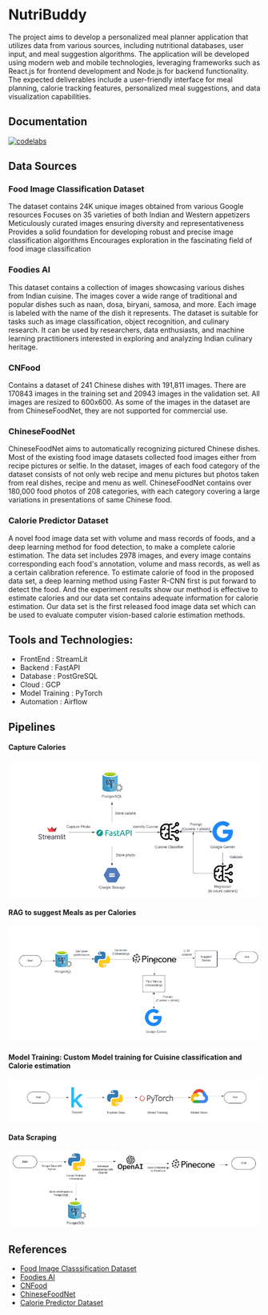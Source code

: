 # NutriBuddy

The project aims to develop a personalized meal planner application that utilizes data from various sources, including nutritional databases, user input, and meal suggestion algorithms. The application will be developed using modern web and mobile technologies, leveraging frameworks such as React.js for frontend development and Node.js for backend functionality. The expected deliverables include a user-friendly interface for meal planning, calorie tracking features, personalized meal suggestions, and data visualization capabilities.

## Documentation

[![codelabs](https://img.shields.io/badge/codelabs-4285F4?style=for-the-badge&logo=codelabs&logoColor=white)](https://codelabs-preview.appspot.com/?file_id=1r6Cg_miHqOiVv43CM6GhOtq1ZWK9lf6mIlYW7VNuSVk)

## Data Sources

### Food Image Classification Dataset

The dataset contains 24K unique images obtained from various Google resources
Focuses on 35 varieties of both Indian and Western appetizers
Meticulously curated images ensuring diversity and representativeness
Provides a solid foundation for developing robust and precise image classification algorithms
Encourages exploration in the fascinating field of food image classification

### Foodies AI

This dataset contains a collection of images showcasing various dishes from Indian cuisine. The images cover a wide range of traditional and popular dishes such as naan, dosa, biryani, samosa, and more. Each image is labeled with the name of the dish it represents. The dataset is suitable for tasks such as image classification, object recognition, and culinary research. It can be used by researchers, data enthusiasts, and machine learning practitioners interested in exploring and analyzing Indian culinary heritage.

### CNFood

Contains a dataset of 241 Chinese dishes with 191,811 images. There are 170843 images in the training set and 20943 images in the validation set. All images are resized to 600x600. As some of the images in the dataset are from ChineseFoodNet, they are not supported for commercial use.

### ChineseFoodNet

ChineseFoodNet aims to automatically recognizing pictured Chinese dishes. Most of the existing food image datasets collected food images either from recipe pictures or selfie. In the dataset, images of each food category of the dataset consists of not only web recipe and menu pictures but photos taken from real dishes, recipe and menu as well. ChineseFoodNet contains over 180,000 food photos of 208 categories, with each category covering a large variations in presentations of same Chinese food.

### Calorie Predictor Dataset

A novel food image data set with volume and mass records of foods, and a deep learning method for food detection, to make a complete calorie estimation. The data set includes 2978 images, and every image contains corresponding each food's annotation, volume and mass records, as well as a certain calibration reference. To estimate calorie of food in the proposed data set, a deep learning method using Faster R-CNN first is put forward to detect the food. And the experiment results show our method is effective to estimate calories and our data set contains adequate information for calorie estimation. Our data set is the first released food image data set which can be used to evaluate computer vision-based calorie estimation methods.

## Tools and Technologies:

- FrontEnd : StreamLit
- Backend : FastAPI
- Database : PostGreSQL
- Cloud : GCP
- Model Training : PyTorch
- Automation : Airflow

## Pipelines

#### Capture Calories

![Architecture Diagram ](images/1.png)

#### RAG to suggest Meals as per Calories

![Architecture Diagram ](images/2.png)

#### Model Training: Custom Model training for Cuisine classification and Calorie estimation

![Architecture Diagram ](images/3.png)

#### Data Scraping

![Architecture Diagram ](images/4.png)

## References

- [Food Image Classsification Dataset](https://www.kaggle.com/datasets/gauravduttakiit/food-image-classification)
- [Foodies AI](https://www.kaggle.com/datasets/jvageesh11/foodies-ai-food-image-classification-challenge)
- [CNFood](https://paperswithcode.com/dataset/cnfood-241)
- [ChineseFoodNet](ChineseFoodNet)
- [Calorie Predictor Dataset](https://github.com/Yiming-Miao/Calorie-Predictor/tree/master/Dataset)
